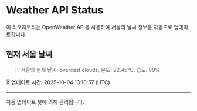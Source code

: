 
# Weather API Status

이 리포지토리는 OpenWeather API를 사용하여 서울의 날씨 정보를 자동으로 업데이트합니다.

## 현재 서울 날씨
> 서울의 현재 날씨: overcast clouds, 온도: 22.45°C, 습도: 89%

⏳ 업데이트 시간: 2025-10-04 13:10:57 (UTC)

---
자동 업데이트 봇에 의해 관리됩니다.
